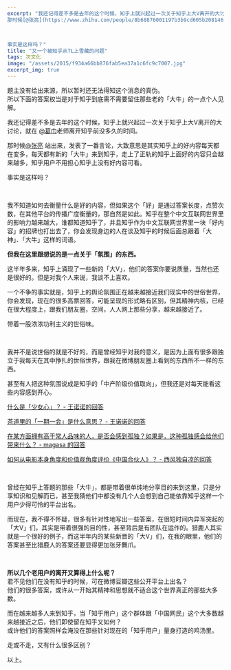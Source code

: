 ```yaml
---
excerpt: "我还记得差不多是去年的这个时候，知乎上就兴起过一次关于知乎上大V离开的大讨论，就在 [@葛巾](https://www.zhihu.com/people/2d6717f820b2fc9e6450b0a3ff7542eb)老师离开知乎前没多久的时间。<br>
那时候[@张亮](https://www.zhihu.com/people/8b68876001197b3b9cd605b20814616f) 站出来，发表了一番言论，大致意思是其实知乎上的好内容每天都在变多，每天都有新的「大牛」来到知乎，走上了正轨的知乎上面好的内容只会越来越多，知乎用户不用担心知乎上没有好内容可看。



事实是这样吗？"
title: "又一个被知乎从TL上雪藏的问题"
tags: 次文化
image: "/assets/2015/f934a66bb876fab5ea37a1c6fc9c7007.jpg"
excerpt_img: true
---
```


题主没有给出来源，所以暂时还无法得知这个消息的真伪。  
所以下面的答案权当是对于知乎到底需不需要留住那些老的「大牛」的一点个人见解。

我还记得差不多是去年的这个时候，知乎上就兴起过一次关于知乎上大V离开的大讨论，就在 [@葛巾](https://www.zhihu.com/people/2d6717f820b2fc9e6450b0a3ff7542eb)老师离开知乎前没多久的时间。

那时候[@张亮](https://www.zhihu.com/people/8b68876001197b3b9cd605b20814616f) 站出来，发表了一番言论，大致意思是其实知乎上的好内容每天都在变多，每天都有新的「大牛」来到知乎，走上了正轨的知乎上面好的内容只会越来越多，知乎用户不用担心知乎上没有好内容可看。

事实是这样吗？

<br>

我不知道如何去衡量什么是好的内容，但如果这个「好」是通过答案长度，点赞次数，在其他平台的传播广度衡量的，那自然是如此。知乎在整个中文互联网世界里的影响力越来越大，谁都知道知乎了，并且知乎作为中文互联网世界里一块「好内容」的招牌也打出去了，你会发现身边的人在谈及知乎的时候后面总跟着「大神」、「大牛」这样的词语。

**但我在这里跟想说的是一点关于「氛围」的东西。**

这半年多来，知乎上涌现了一些新的「大V」，他们的答案你要说质量，当然也还是很好的。但是对我个人来说，我谈不上喜欢。

一个不争的事实就是，知乎上的舆论氛围正在越来越接近我们现实中的世俗世界，你会发现，现在的很多高票回答，可能呈现的形式略有区别，但其精神内核，已经在很大程度上，跟我们朋友圈，空间，人人网上那些分享，越来越接近了。

带着一股浓浓功利主义的世俗味。

<br>

我并不是说世俗的就是不好的，而是曾经知乎对我的意义，是因为上面有很多跟独立于我每天在其中挣扎的世俗世界，跟我在微博朋友圈上看到的东西所不一样的东西。 

甚至有人把这种氛围说成是知乎的「中产阶级价值取向」，但我还是对每天能看这些内容感到开心。  

[什么是「少女心」？ - 王诺诺的回答](https://www.zhihu.com/question/20996727/answer/26118959)  

[茶道里的「一期一会」是什么意思？ - 王诺诺的回答](https://www.zhihu.com/question/20061540/answer/38954328)  

[在某方面拥有高于常人品味的人，是否会感到孤独？如果是，这种孤独感会给他们带来什么？ - magasa 的回答](https://www.zhihu.com/question/25583667/answer/31215801)  

[如何从电影本身角度和价值观角度评价《中国合伙人》？ - 西风独自凉的回答](https://www.zhihu.com/question/22896279/answer/24047330)

<br>

曾经在知乎上答题的那些「大牛」，都是带着很单纯地分享目的来到这里，只是分享知识和见解而已，甚至我猜他们中都没有几个人会想到自己能依靠知乎这样一个用户少得可怜的平台出名。

而现在，我不得不怀疑，很多有针对性地写出一些答案，在很短时间内异军突起的「大V」们，其实是带着很强的目的性，甚至背后是有团队在运作的。猎鹿人其实就是一个很好的例子，而这半年内的某些新晋的「大V」们，在我的眼里，他们的答案甚至比猎鹿人的答案还要显得更加张牙舞爪。

<br>

**所以几个老用户的离开又算得上什么呢？**  
君不见他们在没有知乎的时候，可在微博豆瓣这些公开平台上出名？  
他们的很多答案，或许从一开始其精神和思想就不适合这个世界真正的那些大多数。

而在越来越多人来到知乎，当「知乎用户」这个群体跟「中国网民」这个大多数越来越接近之后，他们即使留在知乎又如何？  
或许他们的答案照样会淹没在那些针对现在的「知乎用户」量身打造的鸡汤里。

走或不走，又有什么很多区别？

以上。
